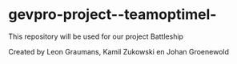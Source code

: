 # gevpro-project--teamoptimel-
This repository will be used for our project Battleship

Created by Leon Graumans, Kamil Zukowski en Johan Groenewold

